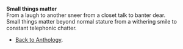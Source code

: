 **Small things matter**  
From a laugh to another sneer from a closet talk to banter dear.  
Small things matter beyond normal stature from a withering smile to constant telephonic chatter.  

- <a href="https://kushalsamant.github.io/anthology.html">Back to Anthology</a>.  